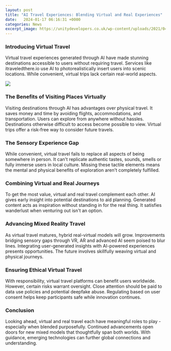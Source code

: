 ```yaml
---
layout: post
title: "AI Travel Experiences: Blending Virtual and Real Experiences"
date:   2024-01-17 06:16:31 +0000
categories: News
excerpt_image: https://unitydevelopers.co.uk/wp-content/uploads/2021/04/VRARinHospitality-1640x894-2.jpg
---
```

### Introducing Virtual Travel
Virtual travel experiences generated through AI have made stunning destinations accessible to users without requiring travel. Services like itraveledthere.io use AI to photorealistically insert users into scenic locations. While convenient, virtual trips lack certain real-world aspects.

![](https://unitydevelopers.co.uk/wp-content/uploads/2021/04/VRARinHospitality-1640x894-2.jpg)
### The Benefits of Visiting Places Virtually  
Visiting destinations through AI has advantages over physical travel. It saves money and time by avoiding flights, accommodations, and transportation. Users can explore from anywhere without hassles. Destinations otherwise difficult to access become possible to view. Virtual trips offer a risk-free way to consider future travels.
### The Sensory Experience Gap
While convenient, virtual travel fails to replace all aspects of being somewhere in person. It can't replicate authentic tastes, sounds, smells or fully immerse users in local culture. Missing these tactile elements means the mental and physical benefits of exploration aren't completely fulfilled. 
### Combining Virtual and Real Journeys
To get the most value, virtual and real travel complement each other. AI gives early insight into potential destinations to aid planning. Generated content acts as inspiration without standing in for the real thing. It satisfies wanderlust when venturing out isn't an option. 
### Advancing Mixed Reality Travel  
As virtual travel matures, hybrid real-virtual models will grow. Improvements bridging sensory gaps through VR, AR and advanced AI seem poised to blur lines. Integrating user-generated insights with AI-powered experiences presents opportunities. The future involves skillfully weaving virtual and physical journeys.
### Ensuring Ethical Virtual Travel  
With responsibility, virtual travel platforms can benefit users worldwide. However, certain risks warrant oversight. Close attention should be paid to data use policies and potential deepfake abuse. Regulating based on user consent helps keep participants safe while innovation continues.
### Conclusion
Looking ahead, virtual and real travel each have meaningful roles to play - especially when blended purposefully. Continued advancements open doors for new mixed models that thoughtfully span both worlds. With guidance, emerging technologies can further global connections and understanding.